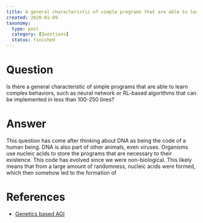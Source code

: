 ```yaml
---
title: A general characteristic of simple programs that are able to learn complex behaviors
created: 2020-01-09
taxonomy:
  type: post
  category: [Questions]
  status: finished
---
```


# Question
Is there a general characteristic of simple programs that are able to learn complex behaviors, such as neural network or RL-based algorithms that can be implemented in less than 100-250 lines?

# Answer
This question has come after thinking about DNA as being the code of a human being. DNA is also part of other animals, even viruses. Organisms use nucleic acids to store the programs that are necessary to their existence. This code has evolved since we were non-biological. This likely means that from a large amount of randomness, nucleic acids were formed, which then somehow led to the formation of

# References
* [Genetics based AGI](../../../../agi/genetics-based-agi)
